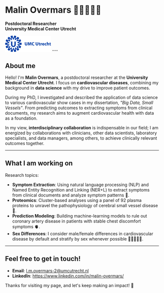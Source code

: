 # Malin Overmars 👋🏼👩🏼‍💻 
**Postdoctoral Researcher**  
**University Medical Center Utrecht**

<img src="umc-utrecht-1.svg" alt="UMC" width="150" />
---

## About me

Hello! I'm **Malin Overmars**, a postdoctoral researcher at the **University Medical Center Utrecht**. I focus on **cardiovascular diseases**, combining my background in **data science** with my drive to improve patient outcomes.

During my PhD, I investigated and described the application of data science to various cardiovascular show cases in my dissertation, *"Big Data, Small Vessels"*. From predicting outcomes to extracting symptoms from clinical documents, my research aims to augment cardiovascular health with data as a foundation.

In my view, **interdisciplinary collaboration** is indispensable in our field; I am energized by collaborations with clinicians, other data scientists, laboratory specialists, and data managers, among others, to achieve clinically relevant outcomes together.

---

## What I am working on

Research topics:

- **Symptom Extraction**: Using natural language processing (NLP) and Named Entity Recognition and Linking (NER+L) to extract symptoms from clinical documents and analyze symptom patterns 📑.
- **Proteomics**: Cluster-based analyses using a panel of 92 plasma proteins to unravel the pathophysiology of cerebral small vessel disease 🧠. 
- **Prediction Modeling**: Building machine-learning models to rule out coronary artery disease in patients with stable chest discomfort symptoms 🫀.  
- **Sex Differences**: I consider male/female differences in cardiovascular disease by default and stratify by sex whenever possible 👩🏻‍🤝‍👨🏿.

---

## Feel free to get in touch!
- **Email**: l.m.overmars-2@umcutrecht.nl
- **LinkedIn**: https://www.linkedin.com/in/malin-overmars/

Thanks for visiting my page, and let's keep making an impact! 🌟

